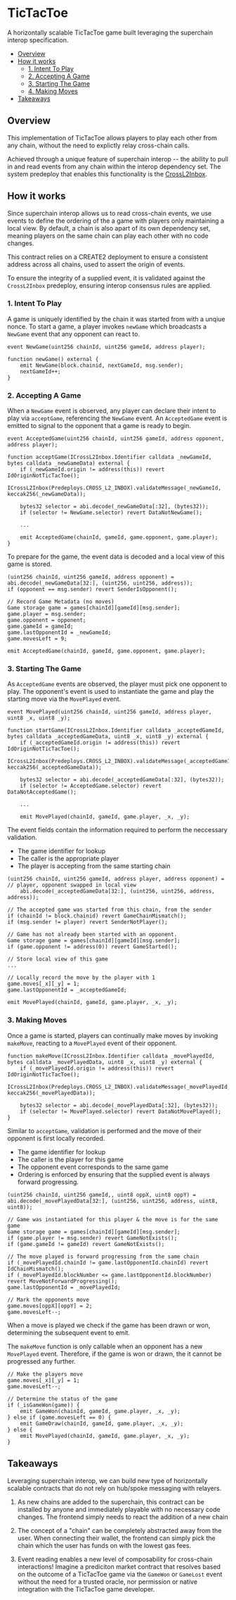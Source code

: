 # TicTacToe

A horizontally scalable TicTacToe game built leveraging the superchain interop specification.

- [Overview](#overview)
- [How it works](#how-it-works)
  - [1. Intent To Play](#1-intent-to-play)
  - [2. Accepting A Game](#2-accepting-a-game)
  - [3. Starting The Game](#3-starting-the-game)
  - [4. Making Moves](#4-making-moves)
- [Takeaways](#takeaways)

## Overview

This implementation of TicTacToe allows players to play each other from any chain, without the need to explictly relay cross-chain calls.

Achieved through a unique feature of superchain interop -- the ability to pull in and read events from any chain within the interop dependency set. The system predeploy that enables this functionality is the [CrossL2Inbox](https://specs.optimism.io/interop/predeploys.html#crossl2inbox).

## How it works

Since superchain interop allows us to read cross-chain events, we use events to define the ordering of the a game with players only maintaining a local view. By default, a chain is also apart of its own dependency set, meaning players on the same chain can play each other with no code changes.

This contract relies on a CREATE2 deployment to ensure a consistent address across all chains, used to assert the origin of events.

To ensure the integrity of a supplied event, it is validated against the `CrossL2Inbox` predeploy, ensuring interop consensus rules are applied.

### 1. Intent To Play

A game is uniquely identified by the chain it was started from with a unqiue nonce. To start a game, a player invokes `newGame` which broadcasts a `NewGame` event that any opponent can react to.

```solidity
event NewGame(uint256 chainId, uint256 gameId, address player);

function newGame() external {
    emit NewGame(block.chainid, nextGameId, msg.sender);
    nextGameId++;
}
```

### 2. Accepting A Game

When a `NewGame` event is observed, any player can declare their intent to play via `acceptGame`, referencing the `NewGame` event. An `AcceptedGame` event is emitted to signal to the opponent that a game is ready to begin.

```solidity
event AcceptedGame(uint256 chainId, uint256 gameId, address opponent, address player);

function acceptGame(ICrossL2Inbox.Identifier calldata _newGameId, bytes calldata _newGameData) external {
    if (_newGameId.origin != address(this)) revert IdOriginNotTicTacToe();
    ICrossL2Inbox(Predeploys.CROSS_L2_INBOX).validateMessage(_newGameId, keccak256(_newGameData));

    bytes32 selector = abi.decode(_newGameData[:32], (bytes32));
    if (selector != NewGame.selector) revert DataNotNewGame();

    ...

    emit AcceptedGame(chainId, gameId, game.opponent, game.player);
}
```

To prepare for the game, the event data is decoded and a local view of this game is stored.
```solidity
(uint256 chainId, uint256 gameId, address opponent) = abi.decode(_newGameData[32:], (uint256, uint256, address));
if (opponent == msg.sender) revert SenderIsOpponent();

// Record Game Metadata (no moves)
Game storage game = games[chainId][gameId][msg.sender];
game.player = msg.sender;
game.opponent = opponent;
game.gameId = gameId;
game.lastOpponentId = _newGameId;
game.movesLeft = 9;

emit AcceptedGame(chainId, gameId, game.opponent, game.player);
```

### 3. Starting The Game

As `AcceptedGame` events are observed, the player must pick one opponent to play. The opponent's event is used to instantiate the game and play the starting move via the `MovePlayed` event.
```solidity
event MovePlayed(uint256 chainId, uint256 gameId, address player, uint8 _x, uint8 _y);

function startGame(ICrossL2Inbox.Identifier calldata _acceptedGameId, bytes calldata _acceptedGameData, uint8 _x, uint8 _y) external {
    if (_acceptedGameId.origin != address(this)) revert IdOriginNotTicTacToe();
    ICrossL2Inbox(Predeploys.CROSS_L2_INBOX).validateMessage(_acceptedGameId, keccak256(_acceptedGameData));

    bytes32 selector = abi.decode(_acceptedGameData[:32], (bytes32));
    if (selector != AcceptedGame.selector) revert DataNotAcceptedGame();

    ...

    emit MovePlayed(chainId, gameId, game.player, _x, _y);
```

The event fields contain the information required to perform the neccessary validation.
- The game identifier for lookup
- The caller is the appropriate player
- The player is accepting from the same starting chain
```solidity
(uint256 chainId, uint256 gameId, address player, address opponent) = // player, opponent swapped in local view
    abi.decode(_acceptedGameData[32:], (uint256, uint256, address, address));

// The accepted game was started from this chain, from the sender
if (chainId != block.chainid) revert GameChainMismatch();
if (msg.sender != player) revert SenderNotPlayer();

// Game has not already been started with an opponent.
Game storage game = games[chainId][gameId][msg.sender];
if (game.opponent != address(0)) revert GameStarted();

// Store local view of this game
...

// Locally record the move by the player with 1
game.moves[_x][_y] = 1;
game.lastOpponentId = _acceptedGameId;

emit MovePlayed(chainId, gameId, game.player, _x, _y);
```

### 3. Making Moves

Once a game is started, players can continually make moves by invoking `makeMove`, reacting to a `MovePlayed` event of their opponent.
```solidity
function makeMove(ICrossL2Inbox.Identifier calldata _movePlayedId, bytes calldata _movePlayedData, uint8 _x, uint8 _y) external {
    if (_movePlayedId.origin != address(this)) revert IdOriginNotTicTacToe();
    ICrossL2Inbox(Predeploys.CROSS_L2_INBOX).validateMessage(_movePlayedId, keccak256(_movePlayedData));

    bytes32 selector = abi.decode(_movePlayedData[:32], (bytes32));
    if (selector != MovePlayed.selector) revert DataNotMovePlayed();
}
```

Similar to `acceptGame`, validation is performed and the move of their opponent is first locally recorded.
- The game identifier for lookup
- The caller is the player for this game
- The opponent event corresponds to the same game
- Ordering is enforced by ensuring that the supplied event is always forward progressing.
```solidity
(uint256 chainId, uint256 gameId,, uint8 oppX, uint8 oppY) = abi.decode(_movePlayedData[32:], (uint256, uint256, address, uint8, uint8));

// Game was instantiated for this player & the move is for the same game
Game storage game = games[chainId][gameId][msg.sender];
if (game.player != msg.sender) revert GameNotExists();
if (game.gameId != gameId) revert GameNotExists();

// The move played is forward progressing from the same chain
if (_movePlayedId.chainId != game.lastOpponentId.chainId) revert IdChainMismatch();
if (_movePlayedId.blockNumber <= game.lastOpponentId.blockNumber) revert MoveNotForwardProgressing();
game.lastOpponentId = _movePlayedId;

// Mark the opponents move
game.moves[oppX][oppY] = 2;
game.movesLeft--;
```

When a move is played we check if the game has been drawn or won, determining the subsequent event to emit.

The `makeMove` function is only callable when an opponent has a new `MovePlayed` event. Therefore, if the game is won or drawn, the it cannot be progressed any further.

```solidity
// Make the players move
game.moves[_x][_y] = 1;
game.movesLeft--;

// Determine the status of the game
if (_isGameWon(game)) {
    emit GameWon(chainId, gameId, game.player, _x, _y);
} else if (game.movesLeft == 0) {
    emit GameDraw(chainId, gameId, game.player, _x, _y);
} else {
    emit MovePlayed(chainId, gameId, game.player, _x, _y);
}
```

## Takeaways

Leveraging superchain interop, we can build new type of horizontally scalable contracts that do not rely on hub/spoke messaging with relayers.

1. As new chains are added to the superchain, this contract can be installed by anyone and immediately playable with no necessary code changes. The frontend simply needs to react the addition
of a new chain

2. The concept of a "chain" can be completely abstracted away from the user. When connecting their wallet, the frontend can simply pick the chain which the user has funds on with the lowest gas fees.

3. Event reading enables a new level of composability for cross-chain interactions! Imagine a prediciton market contract that resolves based on the outcome of a TicTacToe game via the `GameWon` or `GameLost` event without the need for a trusted oracle, nor permission or native integration with the TicTacToe game developer.